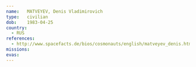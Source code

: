 ```yaml
---
name:	MATVEYEV, Denis Vladimirovich
type:	civilian
dob:	1983-04-25
country:
  - RUS
references:
  - http://www.spacefacts.de/bios/cosmonauts/english/matveyev_denis.htm
missions:
evas:
---
```

